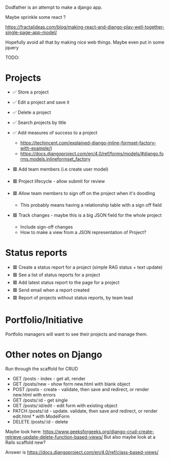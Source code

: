 Dodfather is an attempt to make a django app.

Maybe sprinkle some react ?

https://fractalideas.com/blog/making-react-and-django-play-well-together-single-page-app-model/

Hopefully avoid all that by making nice web things. Maybe even put in some jquery

TODO:

# Projects

- ✅ Store a project
- ✅ Edit a project and save it
- ✅ Delete a project
- ✅ Search projects by title
- ✅ Add measures of success to a project

  - https://techincent.com/explained-django-inline-formset-factory-with-example/)
  - https://docs.djangoproject.com/en/4.0/ref/forms/models/#django.forms.models.inlineformset_factory

- 🟥 Add team members (i.e create user model)
- 🟥 Project lifecycle - allow submit for review
- 🟥 Allow team members to sign off on the project when it's doodling
  - This probably means having a relationship table with a sign off field
- 🟥 Track changes - maybe this is a big JSON field for the whole project
  - Include sign-off changes
  - How to make a view from a JSON representation of Project?

# Status reports

- 🟥 Create a status report for a project (simple RAG status + text update)
- 🟥 See a list of status reports for a project
- 🟥 Add latest status report to the page for a project
- 🟥 Send email when a report created
- 🟥 Report of projects without status reports, by team lead

# Portfolio/Initiative

Portfolio managers will want to see their projects and manage them.

# Other notes on Django

Run through the scaffold for CRUD

- GET /posts - index - get all, render
- GET /posts/new - show form new.html with blank object
- POST /posts - create - validate, then save and redirect, or render new.html with errors
- GET /posts/:id - get single
- GET /posts/:id/edit - edit form with existing object
- PATCH /posts/:id - update. validate, then save and redirect, or render edit.html \* with ModelForm
- DELETE /posts/:id - delete

Maybe look here: https://www.geeksforgeeks.org/django-crud-create-retrieve-update-delete-function-based-views/
But also maybe look at a Rails scaffold new?

Answer is https://docs.djangoproject.com/en/4.0/ref/class-based-views/
